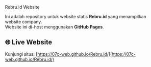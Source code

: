 Rebru.id Website

Ini adalah repository untuk website statis **Rebru.id** yang menampilkan website company.  
Website ini di-host menggunakan **GitHub Pages**.

## 🌐 Live Website
Kunjungi situs: [https://07c-web.github.io/Rebru.id/](https://07c-web.github.io/Rebru.id/)
